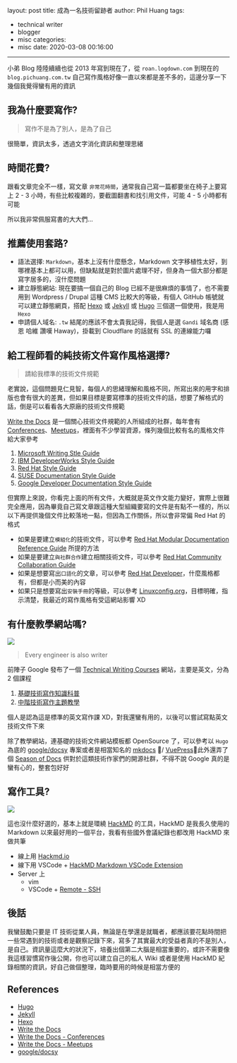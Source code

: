 layout: post
title: 成為一名技術留跡者
author: Phil Huang
tags:
  - technical writer
  - blogger
  - misc
categories:
  - misc
date: 2020-03-08 00:16:00
---

小弟 Blog 陸陸續續也從 2013 年寫到現在了，從 `roan.logdown.com` 到現在的 `blog.pichuang.com.tw` 自己寫作風格好像一直以來都是差不多的，這邊分享一下幾個我覺得蠻有用的資訊

<!--more-->

## 我為什麼要寫作?

> 寫作不是為了別人，是為了自己

很簡單，資訊太多，透過文字消化資訊和整理思緒

## 時間花費?

跟看文章完全不一樣，寫文章 `非常花時間`，通常我自己寫一篇都要坐在椅子上要寫上 2 - 3 小時，有些比較複雜的，要截圖翻書和找引用文件，可能 4 - 5 小時都有可能

所以我非常佩服寫書的大大們...

## 推薦使用套路?

- 語法選擇: `Markdown`，基本上沒有什麼懸念，Markdown 文字移植性太好，到哪裡基本上都可以用，但缺點就是對於圖片處理不好，但身為一個大部分都是寫字居多的，沒什麼問題
- 建立靜態網站: 現在要搞一個自己的 Blog 已經不是很麻煩的事情了，也不需要用到 Wordpress / Drupal 這種 CMS 比較大的等級，有個人 GitHub 帳號就可以建立靜態網頁，搭配 [Hexo][3] 或 [Jekyll][2] 或 [Hugo][1] 三個選一個使用，我是用 `Hexo`
- 申請個人域名: `.tw` 結尾的應該不會太貴我記得，我個人是選 `Gandi` 域名商 (感恩 哈維 讚嘆 Haway)，掛載到 Cloudflare 的話就有 SSL 的連線能力囉

## 給工程師看的純技術文件寫作風格選擇?

> 請給我標準的技術文件規範

老實說，這個問題見仁見智，每個人的思緒理解和風格不同，所寫出來的用字和排版也會有很大的差異，但如果目標是要寫標準的技術文件的話，想要了解格式的話，倒是可以看看各大原廠的技術文件規範

[Write the Docs][4] 是一個關心技術文件規範的人所組成的社群，每年會有[Conferences][5]、[Meetups][6]，裡面有不少學習資源，條列幾個比較有名的風格文件給大家參考

1. [Microsoft Writing Stle Guide][8]
2. [IBM DeveloperWorks Style Guide][9]
3. [Red Hat Style Guide][10]
4. [SUSE Documentation Style Guide][11]
5. [Google Developer Documentation Style Guide][12]

但實際上來說，你看完上面的所有文件，大概就是英文作文能力變好，實際上很難完全應用，因為畢竟自己寫文章跟這種大型組織要寫的文件是有點不一樣的，所以以下再提供幾個文件比較落地一點，但因為工作關係，所以會非常偏 Red Hat 的格式

- 如果是要建立`模組化`的技術文件，可以參考 [Red Hat Modular Documentation Reference Guide][20] 所提的方法
- 如果是要建立`與社群合作`建立相關技術文件，可以參考 [Red Hat Community Collaboration Guide][19]
- 如果是想要寫出`口語化`的文章，可以參考 [Red Hat Developer][21]，什麼風格都有，但都是小而美的內容
- 如果只是想要寫出`安裝手冊`的等級，可以參考 [Linuxconfig.org](https://linuxconfig.org/)，目標明確，指示清楚，我最近的寫作風格有受這網站影響 XD

## 有什麼教學網站嗎?

![](https://developers.google.com/tech-writing/images/TechWritingCoursesLogo.png)

> Every engineer is also writer

前陣子 Google 發布了一個 [Technical Writing Courses][12] 網站，主要是英文，分為 2 個課程

1. [基礎技術寫作知識科普](https://developers.google.com/tech-writing/one)
2. [中階技術寫作主題教學](https://developers.google.com/tech-writing/two)

個人是認為這是標準的英文寫作課 XD，對我還蠻有用的，以後可以嘗試寫點英文技術文件下來

除了教學網站，連基礎的技術文件網站模板都 OpenSource 了，可以參考以 `Hugo` 為底的 [google/docsy][18] 專案或者是相當知名的 [mkdocs][22] / [VuePress][23]，此外還弄了個 [Season of Docs][13] 供對於這類技術作家們的開源社群，不得不說 Google 真的是蠻有心的，整套包好好

## 寫作工具?

![](/images/hackmd.png)

這也沒什麼好選的，基本上就是環繞 [HackMD][15] 的工具，HackMD 是我長久使用的 Ｍarkdown 以來最好用的一個平台，我看有些國外會議紀錄也都改用 HackMD 來做共筆

- 線上用 [Hackmd.io][15]
- 線下用 VSCode + [HackMD Markdown VSCode Extension][14]
- Server 上
    - vim
    - VSCode + [Remote - SSH][16]

## 後話

我蠻鼓勵只要是 IT 技術從業人員，無論是在學還是就職者，都應該要花點時間把一些常遇到的技術或者是觀察記錄下來，寫多了其實最大的受益者真的不是別人，是自己。資訊量這麼大的狀況下，培養出個第二大腦是相當重要的，或許不需要像我這樣習慣寫作後公開，你也可以建立自己的私人 Wiki 或者是使用 HackMD 紀錄相關的資訊，好自己做個整理，臨時要用的時候是相當方便的

## References
- [Hugo][1]
- [Jekyll][2]
- [Hexo][3]
- [Write the Docs][4]
- [Write the Docs - Conferences][5]
- [Write the Docs - Meetups][6]
- [google/docsy][18]

[1]: https://gohugo.io/getting-started/quick-start/
[2]: https://jekyllrb.com/
[3]: https://hexo.io/zh-tw/docs/github-pages.html
[4]: http://www.writethedocs.org/
[5]: http://www.writethedocs.org/conf/
[6]: http://www.writethedocs.org/meetups/
[7]: https://www.writethedocs.org/guide/writing/style-guides/#selecting-a-good-style-guide-for-you
[8]: https://docs.microsoft.com/en-us/style-guide/welcome/
[9]: https://www.ibm.com/developerworks/library/styleguidelines/
[10]: https://stylepedia.net/style/
[11]: https://doc.opensuse.org/products/opensuse/Styleguide/opensuse_documentation_styleguide_sd/
[12]: https://developers.google.com/tech-writing
[13]: https://developers.google.com/season-of-docs/docs
[14]: https://marketplace.visualstudio.com/items?itemName=HackMD.vscode-hackmd
[15]: https://hackmd.io/pricing
[16]: https://marketplace.visualstudio.com/items?itemName=ms-vscode-remote.remote-ssh
[17]: https://linuxconfig.org/
[18]: https://github.com/google/docsy
[19]: https://redhat-documentation.github.io/community-collaboration-guide/
[20]: https://redhat-documentation.github.io/modular-docs/
[21]: https://developers.redhat.com/
[22]: https://www.mkdocs.org/
[23]: https://vuepress.vuejs.org/